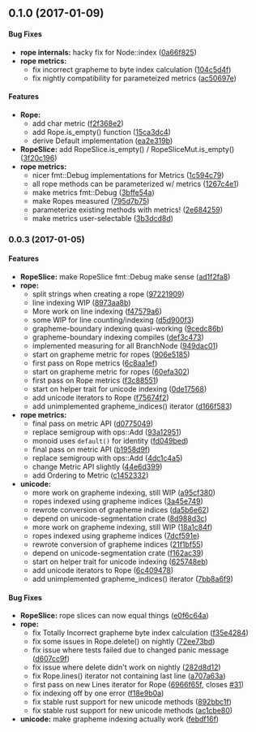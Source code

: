 <a name="0.1.0"></a>
## 0.1.0 (2017-01-09)


#### Bug Fixes

* **rope internals:**  hacky fix for Node::index ([0a66f825](https://github.com/hawkw/an-editor/commit/0a66f8251ec417743c00a839e54ab3845ff649c5))
* **rope metrics:**
  *  fix incorrect grapheme to byte index calculation ([104c5d4f](https://github.com/hawkw/an-editor/commit/104c5d4f430c3d79ef8195c8dbc930595f8fc5e4))
  *  fix nightly compatibility for parameteized metrics ([ac50697e](https://github.com/hawkw/an-editor/commit/ac50697e51355322325680517faa1582496e21b4))

#### Features

* **Rope:**
  *  add char metric ([f2f368e2](https://github.com/hawkw/an-editor/commit/f2f368e2d0f0f2ba6a8eeff43b9debe4e6b4ff33))
  *  add Rope.is_empty() function ([15ca3dc4](https://github.com/hawkw/an-editor/commit/15ca3dc420774ec8e3568c3a39bef1757485f3bd))
  *  derive Default implementation ([ea2e319b](https://github.com/hawkw/an-editor/commit/ea2e319b144f3e187b622e298d62ed4265d9e137))
* **RopeSlice:**  add RopeSlice.is_empty() / RopeSliceMut.is_empty() ([3f20c196](https://github.com/hawkw/an-editor/commit/3f20c1969e6727cdc6fcecff6d64ba1770105fcc))
* **rope metrics:**
  *  nicer fmt::Debug implementations for Metrics ([1c594c79](https://github.com/hawkw/an-editor/commit/1c594c79dbacc97fbfe659458a40ceff6aebc400))
  *  all rope methods can be parameterized w/ metrics ([1267c4e1](https://github.com/hawkw/an-editor/commit/1267c4e16ebd2bf6069d54059b148ad580ca3d6b))
  *  make metrics fmt::Debug ([3bffe54a](https://github.com/hawkw/an-editor/commit/3bffe54ad79b710863281b87e050b3d51cf386be))
  *  make Ropes measured ([795d7b75](https://github.com/hawkw/an-editor/commit/795d7b75ef2e561fee71ed64046d595d8959e019))
  *  parameterize existing methods with metrics! ([2e684259](https://github.com/hawkw/an-editor/commit/2e684259047ef2b6a9dbfdc96ace3bcadad26142))
  *  make metrics user-selectable ([3b3dcd8d](https://github.com/hawkw/an-editor/commit/3b3dcd8d12634da92b20f2e24acbba7421aa24e4))


<a name="0.0.3"></a>
### 0.0.3 (2017-01-05)


#### Features

* **RopeSlice:**  make RopeSlice fmt::Debug make sense ([ad1f2fa8](https://github.com/hawkw/an-editor/commit/ad1f2fa8c0c1bbb1d52ae95d07d1fe56b3d90e9b))
* **rope:**
  *  split strings when creating a rope ([97221909](https://github.com/hawkw/an-editor/commit/97221909108f7faa6ccd69daf273b6ac9d6d4595))
  *  line indexing WIP ([8973aa8b](https://github.com/hawkw/an-editor/commit/8973aa8be8331e43a2330d1e08c249b959f47d29))
  *  More work on line indexing ([f47579a6](https://github.com/hawkw/an-editor/commit/f47579a67e8752f9c4f914a6bdb2f46a13c24f0c))
  *  some WIP for line counting/indexing ([d5d900f3](https://github.com/hawkw/an-editor/commit/d5d900f367800097c5e0adade3fb933cebf9e8ea))
  *  grapheme-boundary indexing quasi-working ([9cedc86b](https://github.com/hawkw/an-editor/commit/9cedc86bd735b6db51df344643f7298cbe6accf7))
  *  grapheme-boundary indexing compiles ([def3c473](https://github.com/hawkw/an-editor/commit/def3c473d0aa420a1f42ccf8db4b5bddaf37cdf8))
  *  implemented measuring for all BranchNode ([949dac01](https://github.com/hawkw/an-editor/commit/949dac01d2f544b1711a3cb08b0ba19f437b548c))
  *  start on grapheme metric for ropes ([906e5185](https://github.com/hawkw/an-editor/commit/906e5185e6245d8b1c5744106204203aaee0a87e))
  *  first pass on Rope metrics ([6c8aa1ef](https://github.com/hawkw/an-editor/commit/6c8aa1ef4cfa1c3f85c9561a2d6856fb1cfa91f7))
  *  start on grapheme metric for ropes ([60efa302](https://github.com/hawkw/an-editor/commit/60efa30299772d3ba092d9eade3ffc9f748b9d8d))
  *  first pass on Rope metrics ([f3c88551](https://github.com/hawkw/an-editor/commit/f3c88551c17f8e73e05a3b1093de4806763a5d15))
  *  start on helper trait for unicode indexing ([0de17568](https://github.com/hawkw/an-editor/commit/0de17568fc599c567a16b16467636ceaa3ad34dc))
  *  add unicode iterators to Rope ([f75674f2](https://github.com/hawkw/an-editor/commit/f75674f2583c595ca8d8739d279145ea91fe0bf2))
  *  add unimplemented grapheme_indices() iterator ([d166f583](https://github.com/hawkw/an-editor/commit/d166f583bf8982abe08c6fb16648a25b180b3497))
* **rope metrics:**
  *  final pass on metric API ([d0775049](https://github.com/hawkw/an-editor/commit/d0775049f2ebbe052060b5b333800afdbd54f5c6))
  *  replace semigroup with ops::Add ([93a12951](https://github.com/hawkw/an-editor/commit/93a1295148f91d071a2828c91671d7b7a35c87e9))
  *  monoid uses `default()` for identity ([fd049bed](https://github.com/hawkw/an-editor/commit/fd049bed2121c4be92952fbfd129af5f86a319ca))
  *  final pass on metric API ([b1958d9f](https://github.com/hawkw/an-editor/commit/b1958d9f740e308f7c230143362c3b58ffa59b7b))
  *  replace semigroup with ops::Add ([4dc1c4a5](https://github.com/hawkw/an-editor/commit/4dc1c4a5d9a19fb8c898293b76ca0d76e7cabc7c))
  * change Metric API slightly ([44e6d399](https://github.com/hawkw/an-editor/commit/44e6d3996444b75b55755b614db2400256a99e6c))
  *  add Ordering to Metric ([c1452332](https://github.com/hawkw/an-editor/commit/c145233219c02905a448e0316784f585a8943b10))
* **unicode:**
  *  more work on grapheme indexing, still WIP ([a95cf380](https://github.com/hawkw/an-editor/commit/a95cf380866f0c2a69b4e2a4d23c4d019a816f0e))
  *  ropes indexed using grapheme indices ([3a45e749](https://github.com/hawkw/an-editor/commit/3a45e749dde027a5d4022f22dd147b3281e966a1))
  *  rewrote conversion of grapheme indices ([da5b6e62](https://github.com/hawkw/an-editor/commit/da5b6e62bbd4320ead772b0b93e2217d37c3b80e))
  *  depend on unicode-segmentation crate ([8d988d3c](https://github.com/hawkw/an-editor/commit/8d988d3cafb6245ee69cfebb79d7a588cca532eb))
  *  more work on grapheme indexing, still WIP ([18a1c84f](https://github.com/hawkw/an-editor/commit/18a1c84f28f506e017cb56f223597e26595e152a))
  *  ropes indexed using grapheme indices ([7dcf591e](https://github.com/hawkw/an-editor/commit/7dcf591e2ad1df0a4fa68c816c5411466e6a7e48))
  *  rewrote conversion of grapheme indices ([21f1bf55](https://github.com/hawkw/an-editor/commit/21f1bf55c57cd128c0345f3500de1c2eb0365158))
  *  depend on unicode-segmentation crate ([f162ac39](https://github.com/hawkw/an-editor/commit/f162ac39b2664fc50310448c01698e5612dd72f0))
  *  start on helper trait for unicode indexing ([625748eb](https://github.com/hawkw/an-editor/commit/625748ebc33bee9e860935c556b062c220422b98))
  *  add unicode iterators to Rope ([6c409478](https://github.com/hawkw/an-editor/commit/6c4094788f4ad4c8dd00355470980a1223d3fe7e))
  *  add unimplemented grapheme_indices() iterator ([7bb8a6f9](https://github.com/hawkw/an-editor/commit/7bb8a6f905137d35434c2df46a45503f3f102b4a))

#### Bug Fixes

* **RopeSlice:**  rope slices can now equal things ([e0f6c64a](https://github.com/hawkw/an-editor/commit/e0f6c64a579971d566d34c2a7031ba6eeb23f7df))
* **rope:**
  *  fix Totally Incorrect grapheme byte index calculation ([f35e4284](https://github.com/hawkw/an-editor/commit/f35e4284bf7f9defc9786cdf66fabda735d432d7))
  *  fix some issues in Rope.delete() on nightly ([72ee73bd](https://github.com/hawkw/an-editor/commit/72ee73bd6b4daa70e9bbb6bb2ec313fd25d27e8b))
  *  fix issue where tests failed due to changed panic message ([d607cc9f](https://github.com/hawkw/an-editor/commit/d607cc9f176824d72df4a19bb5bbdd75395f608e))
  *  fix issue where delete didn't work on nightly ([282d8d12](https://github.com/hawkw/an-editor/commit/282d8d1246fa9b290514c01f8ece44e836c351f5))
  *  fix Rope.lines() iterator not containing last line ([a707a63a](https://github.com/hawkw/an-editor/commit/a707a63aea270c23d53ef7a49a067e982642ebc9))
  *  first pass on new Lines iterator for Rope ([6966f65f](https://github.com/hawkw/an-editor/commit/6966f65f9d6e6f8e04a409675d6056a5879b7eb9), closes [#31](https://github.com/hawkw/an-editor/issues/31))
  *  fix indexing off by one error ([f18e9b0a](https://github.com/hawkw/an-editor/commit/f18e9b0a6720b12767c7faf5ee33796aea6592ed))
  *  fix stable rust support for new unicode methods ([892bbc1f](https://github.com/hawkw/an-editor/commit/892bbc1fc830975ffb1efc04619fb31ebeacee20))
  *  fix stable rust support for new unicode methods ([ac1cbe80](https://github.com/hawkw/an-editor/commit/ac1cbe8063ae5f0311e0a9bad0b77a334e429cbe))
* **unicode:**  make grapheme indexing actually work ([febdf16f](https://github.com/hawkw/an-editor/commit/febdf16fb0b6721cef0d59f3fe3d1ca3c94b4f2d))
